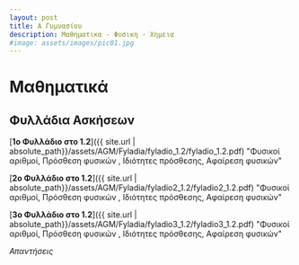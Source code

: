 ```yaml
---
layout: post
title: Α Γυμνασίου
description: Μαθηματικα - Φυσικη - Χημεια
#image: assets/images/pic01.jpg
---
```


# Μαθηματικά

## Φυλλάδια Ασκήσεων

[**1o Φυλλάδιο στο 1.2**]({{ site.url | absolute_path}}/assets/AGM/Fyladia/fyladio_1.2/fyladio_1.2.pdf)  "Φυσικοί αριθμοί, Πρόσθεση φυσικών , Ιδιότητες πρόσθεσης, Αφαίρεση φυσικών"

[**2o Φυλλάδιο στο 1.2**]({{ site.url | absolute_path}}/assets/AGM/Fyladia/fyladio2_1.2/fyladio2_1.2.pdf)  "Φυσικοί αριθμοί, Πρόσθεση φυσικών , Ιδιότητες πρόσθεσης, Αφαίρεση φυσικών"

[**3o Φυλλάδιο στο 1.2**]({{ site.url | absolute_path}}/assets/AGM/Fyladia/fyladio3_1.2/fyladio3_1.2.pdf)  "Φυσικοί αριθμοί, Πρόσθεση φυσικών , Ιδιότητες πρόσθεσης, Αφαίρεση φυσικών"

*Απαντήσεις*

